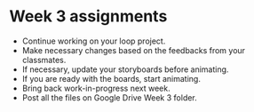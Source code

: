 # Week 3 assignments

- Continue working on your loop project.
- Make necessary changes based on the feedbacks from your classmates.
- If necessary, update your storyboards before animating.
- If you are ready with the boards, start animating.
- Bring back work-in-progress next week.
- Post all the files on Google Drive Week 3 folder.


